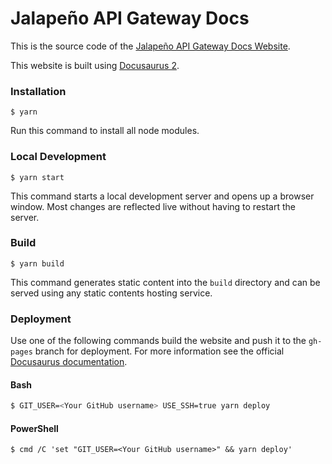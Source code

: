 # Jalapeño API Gateway Docs

This is the source code of the [Jalapeño API Gateway Docs Website](https://jalapeno-api-gateway.github.io/jagw-docs/).

This website is built using [Docusaurus 2](https://docusaurus.io/).

### Installation

```
$ yarn
```

Run this command to install all node modules.

### Local Development

```
$ yarn start
```

This command starts a local development server and opens up a browser window. Most changes are reflected live without having to restart the server.

### Build

```
$ yarn build
```

This command generates static content into the `build` directory and can be served using any static contents hosting service.

### Deployment

Use one of the following commands build the website and push it to the `gh-pages` branch for deployment.
For more information see the official [Docusaurus documentation](https://docusaurus.io/docs/deployment).

#### Bash
```bash
$ GIT_USER=<Your GitHub username> USE_SSH=true yarn deploy
```

#### PowerShell
```
$ cmd /C 'set "GIT_USER=<Your GitHub username>" && yarn deploy'
```
